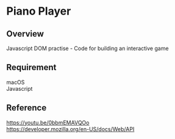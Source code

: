 # Piano Player

## Overview

Javascript DOM practise - Code for building an interactive game

## Requirement

macOS<br>
Javascript

## Reference

https://youtu.be/0bbmEMAVQOo<br>
https://developer.mozilla.org/en-US/docs/Web/API